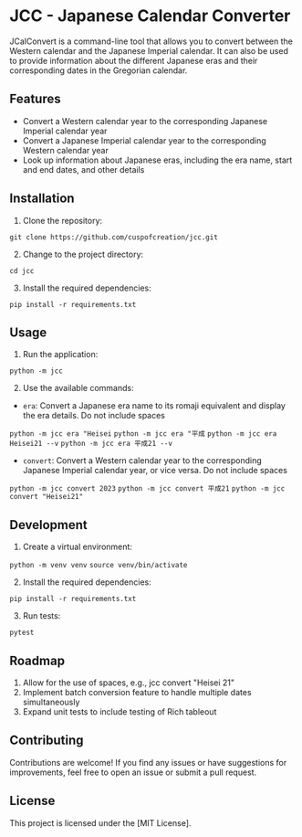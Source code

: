 # JCC - Japanese Calendar Converter

JCalConvert is a command-line tool that allows you to convert between the Western calendar and the Japanese Imperial calendar. It can also be used to provide information about the different Japanese eras and their corresponding dates in the Gregorian calendar.

## Features

- Convert a Western calendar year to the corresponding Japanese Imperial calendar year
- Convert a Japanese Imperial calendar year to the corresponding Western calendar year
- Look up information about Japanese eras, including the era name, start and end dates, and other details

## Installation

1. Clone the repository:

```git clone https://github.com/cuspofcreation/jcc.git```


2. Change to the project directory:

```cd jcc```


3. Install the required dependencies:

```pip install -r requirements.txt```


## Usage

1. Run the application:

```python -m jcc```


2. Use the available commands:

- `era`: Convert a Japanese era name to its romaji equivalent and display the era details. Do not include spaces

```python -m jcc era "Heisei```
```python -m jcc era "平成```
```python -m jcc era Heisei21 --v```
```python -m jcc era 平成21 --v```


- `convert`: Convert a Western calendar year to the corresponding Japanese Imperial calendar year, or vice versa. Do not include spaces 

```python -m jcc convert 2023```
```python -m jcc convert 平成21```
```python -m jcc convert "Heisei21"```

## Development

1. Create a virtual environment:

```python -m venv venv```
```source venv/bin/activate```

2. Install the required dependencies:

```pip install -r requirements.txt ```

3. Run tests:

```pytest```


## Roadmap

1. Allow for the use of spaces, e.g., jcc convert "Heisei 21"
2. Implement batch conversion feature to handle multiple dates simultaneously
3. Expand unit tests to include testing of Rich tableout

## Contributing

Contributions are welcome! If you find any issues or have suggestions for improvements, feel free to open an issue or submit a pull request.

## License

This project is licensed under the [MIT License].
